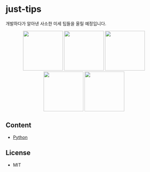 
# just-tips
개발하다가 알아낸 사소한 미세 팁들을 올릴 예정입니다.

<p align="center">
    <img src="https://upload.wikimedia.org/wikipedia/commons/thumb/c/c3/Python-logo-notext.svg/1024px-Python-logo-notext.svg.png" height="128px" />
    <img src="https://xebialabs.com/wp-content/uploads/2018/10/django-logo.jpg" height="128px" />
    <img src="https://seeklogo.net/wp-content/uploads/2015/09/nodejs-logo-vector-download.jpg" height="128px"/>
    <img src="https://cdn4.iconfinder.com/data/icons/logos-3/600/React.js_logo-512.png" height="128px" />
    <img src="https://upload.wikimedia.org/wikipedia/commons/1/18/ISO_C%2B%2B_Logo.svg" height="128px" />
</p>

## Content
- [Python](https://github.com/JustKode/just-tips/tree/master/python)

## License
- MIT